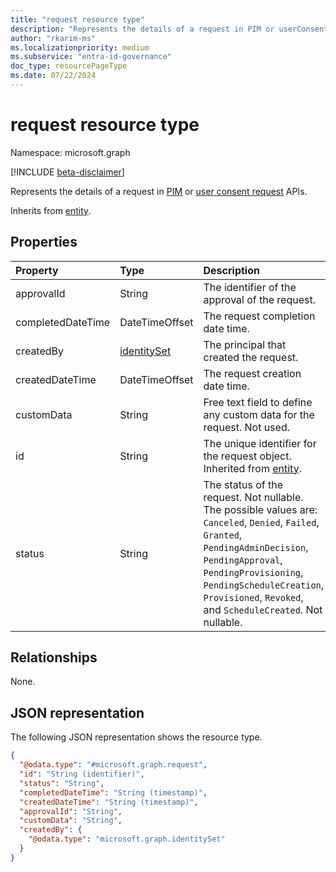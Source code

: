 ```yaml
---
title: "request resource type"
description: "Represents the details of a request in PIM or userConsentRequests."
author: "rkarim-ms"
ms.localizationpriority: medium
ms.subservice: "entra-id-governance"
doc_type: resourcePageType
ms.date: 07/22/2024
---
```


# request resource type

Namespace: microsoft.graph

[!INCLUDE [beta-disclaimer](../../includes/beta-disclaimer.md)]

Represents the details of a request in [PIM](privilegedidentitymanagementv3-overview.md) or [user consent request](userconsentrequest.md) APIs.

Inherits from [entity](../resources/entity.md).


## Properties
|Property|Type|Description|
|:---|:---|:---|
|approvalId|String| The identifier of the approval of the request.  |
|completedDateTime|DateTimeOffset| The request completion date time. |
|createdBy|[identitySet](../resources/identityset.md)|The principal that created the request.|
|createdDateTime|DateTimeOffset|The request creation date time.|
|customData|String|Free text field to define any custom data for the request. Not used.|
|id|String|The unique identifier for the request object. Inherited from [entity](../resources/entity.md).|
|status|String| The status of the request. Not nullable. The possible values are: `Canceled`, `Denied`, `Failed`, `Granted`, `PendingAdminDecision`, `PendingApproval`, `PendingProvisioning`, `PendingScheduleCreation`, `Provisioned`, `Revoked`, and `ScheduleCreated`. Not nullable. |

## Relationships
None.

## JSON representation
The following JSON representation shows the resource type.
<!-- {
  "blockType": "resource",
  "keyProperty": "id",
  "@odata.type": "microsoft.graph.request",
  "baseType": "microsoft.graph.entity",
  "openType": false
}
-->
``` json
{
  "@odata.type": "#microsoft.graph.request",
  "id": "String (identifier)",
  "status": "String",
  "completedDateTime": "String (timestamp)",
  "createdDateTime": "String (timestamp)",
  "approvalId": "String",
  "customData": "String",
  "createdBy": {
    "@odata.type": "microsoft.graph.identitySet"
  }
}
```
